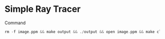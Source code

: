 # Simple Ray Tracer

Command

```cc
rm -f image.ppm && make output && ./output && open image.ppm && make clean
```
